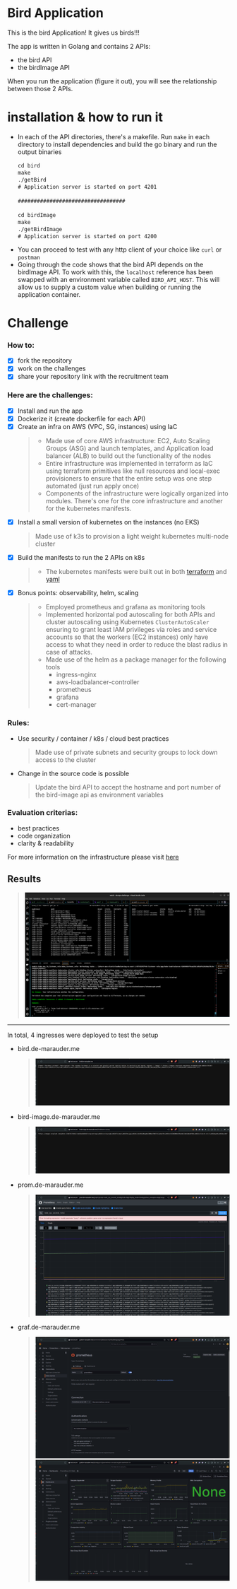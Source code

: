 # Bird Application

This is the bird Application! It gives us birds!!!

The app is written in Golang and contains 2 APIs:
- the bird API
- the birdImage API

When you run the application (figure it out), you will see the relationship between those 2 APIs.

# installation & how to run it

- In each of the API directories, there's a makefile. Run `make` in each directory to install dependencies and build the go binary and run the output binaries
  ```
  cd bird
  make
  ./getBird
  # Application server is started on port 4201

  ##################################

  cd birdImage
  make
  ./getBirdImage
  # Application server is started on port 4200
  ```
- You can proceed to test with any http client of your choice like `curl` or `postman`
- Going through the code shows that the bird API depends on the birdImage API. To work with this, the `localhost` reference has been swapped with an environment variable called `BIRD_API_HOST`. This will allow us to supply a custom value when building or running the application container.


# Challenge

### How to:
- [x] fork the repository
- [x] work on the challenges
- [x] share your repository link with the recruitment team

### Here are the challenges:
- [x] Install and run the app
- [x] Dockerize it (create dockerfile for each API)
- [x] Create an infra on AWS (VPC, SG, instances) using IaC
  > - Made use of core AWS infrastructure: EC2, Auto Scaling Groups (ASG) and launch templates, and Application load balancer (ALB) to build out the functionality of the nodes
  > - Entire infrastructure was implemented in terraform as IaC using terraform primitives like null resources and local-exec provisioners to ensure that the entire setup was one step automated (just run apply once)
  > - Components of the infrastructure were logically organized into modules. There's one for the core infrastructure and another for the kubernetes manifests.
- [x] Install a small version of kubernetes on the instances (no EKS)
  > Made use of k3s to provision a light weight kubernetes multi-node cluster
- [x] Build the manifests to run the 2 APIs on k8s
  > - The kubernetes manifests were built out in both [terraform](./infra/terraform/manifests/) and [yaml](./infra/k8s/) 
- [x] Bonus points: observability, helm, scaling
  > - Employed prometheus and grafana as monitoring tools
  > - Implemented horizontal pod autoscaling for both APIs and cluster autoscaling using Kubernetes `ClusterAutoScaler` ensuring to grant least IAM privileges via roles and service accounts so that the workers (EC2 instances) only have access to what they need in order to reduce the blast radius in case of attacks.
  > - Made use of the helm as a package manager for the following tools
  >    - ingress-nginx
  >    - aws-loadbalancer-controller
  >    - prometheus
  >    - grafana
  >    - cert-manager

### Rules:
- Use security / container / k8s / cloud best practices
  > Made use of private subnets and security groups to lock down access to the cluster
- Change in the source code is possible
  > Update the bird API to accept the hostname and port number of the bird-image api as environment variables 

### Evaluation criterias:
- best practices
- code organization
- clarity & readability

For more information on the infrastructure please visit [here](./infra/README.md)

## Results
  > <img src="./assets/complete-1.png" alt="pods, nodes, terraform-complete">
---
In total, 4 ingresses were deployed to test the setup

- bird.de-marauder.me
  > <img src="./assets/bird.png">
- bird-image.de-marauder.me
  > <img src="./assets/bird-image.png">
- prom.de-marauder.me
  > <img src="./assets/prom.png">
- graf.de-marauder.me
  > <img src="./assets/graf-1.png">
  > <img src="./assets/graf-2.png">
  